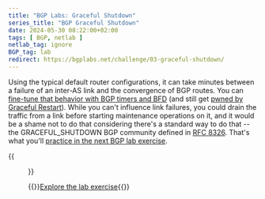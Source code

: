 ```yaml
---
title: "BGP Labs: Graceful Shutdown"
series_title: "BGP Graceful Shutdown"
date: 2024-05-30 08:22:00+02:00
tags: [ BGP, netlab ]
netlab_tag: ignore
BGP_tag: lab
redirect: https://bgplabs.net/challenge/03-graceful-shutdown/
---
```

Using the typical default router configurations, it can take minutes between a failure of an inter-AS link and the convergence of BGP routes. You can [fine-tune that behavior with BGP timers and BFD](https://bgplabs.net/basic/7-bfd/) (and still get [pwned by Graceful Restart](https://blog.ipspace.net/2021/10/graceful-restart-convergence.html)). While you can't influence link failures, you could drain the traffic from a link before starting maintenance operations on it, and it would be a shame not to do that considering there's a standard way to do that -- the GRACEFUL_SHUTDOWN BGP community defined in [RFC 8326](https://www.rfc-editor.org/rfc/rfc8326.html). That's what you'll [practice in the next BGP lab exercise](https://bgplabs.net/challenge/03-graceful-shutdown/). 

{{<figure src="https://bgplabs.net/challenge/topology-graceful-shutdown.png" width="400">}}

{{<jump>}}[Explore the lab exercise](https://bgplabs.net/challenge/03-graceful-shutdown/){{</jump>}}
